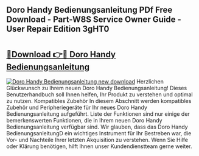 ## Doro Handy Bedienungsanleitung PDf Free Download - Part-W8S Service Owner Guide - User Repair Edition 3gHT0

# <h2><a href="http://df1x46.blite.top/?on=Doro+Handy+Bedienungsanleitung">🔗Download 👉🔴 Doro Handy Bedienungsanleitung</a></h2>

[![Doro Handy Bedienungsanleitung new download](https://i.imgur.com/lujVjoI.png)](http://df1x46.blite.top/?on=Doro+Handy+Bedienungsanleitung)
Herzlichen Glückwunsch zu Ihrem neuen Doro Handy Bedienungsanleitung! Dieses Benutzerhandbuch soll Ihnen helfen, Ihr Produkt zu verstehen und optimal zu nutzen. Kompatibles Zubehör In diesem Abschnitt werden kompatibles Zubehör und Peripheriegeräte für Ihr neues Doro Handy Bedienungsanleitung aufgeführt. Liste der Funktionen sind nur einige der bemerkenswerten Funktionen, die in Ihrem neuen Doro Handy Bedienungsanleitung verfügbar sind. Wir glauben, dass das Doro Handy BedienungsanleitungD ein wichtiges Instrument für Ihr Bestreben war, die Vor- und Nachteile Ihrer letzten Akquisition zu verstehen. Wenn Sie Hilfe oder Klärung benötigen, hilft Ihnen unser Kundendienstteam gerne weiter.
